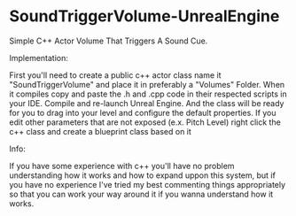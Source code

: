 # SoundTriggerVolume-UnrealEngine
Simple C++ Actor Volume That Triggers A Sound Cue.

Implementation:

First you'll need to create a public c++ actor class name it "SoundTriggerVolume" and place it in preferably a "Volumes" Folder.
When it compiles copy and paste the .h and .cpp code in their respected scripts in your IDE.
Compile and re-launch Unreal Engine.
And the class will be ready for you to drag into your level and configure the default properties.
If you edit other parameters that are not exposed (e.x. Pitch Level) right click the c++ class and create a blueprint class based on it

Info:

If you have some experience with c++ you'll have no problem understanding how it works and how to expand uppon this system,
but if you have no experience I've tried my best commenting things appropriately so that you can work your way around it if you wanna understand how it works.



